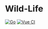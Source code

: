 # Wild-Life
[![Go](https://github.com/ChicoState/Wild-Life/actions/workflows/go.yml/badge.svg)](https://github.com/ChicoState/Wild-Life/actions/workflows/go.yml)
[![Vue CI](https://github.com/ChicoState/Wild-Life/actions/workflows/vite.yml/badge.svg)](https://github.com/ChicoState/Wild-Life/actions/workflows/vite.yml)
